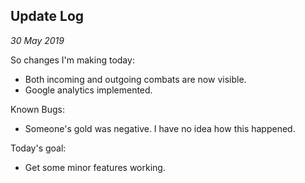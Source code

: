 Update Log
---
_30 May 2019_

So changes I'm making today:

* Both incoming and outgoing combats are now visible.
* Google analytics implemented.

Known Bugs:

* Someone's gold was negative. I have no idea how this happened.

Today's goal:

* Get some minor features working.

